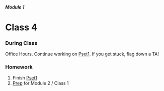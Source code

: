 ##### Module 1

# Class 4

### During Class

Office Hours. Continue working on [Pset1](). If you get stuck, flag down a TA!

### Homework
1. Finish [Pset1]()
2. [Prep]() for Module 2 / Class 1
